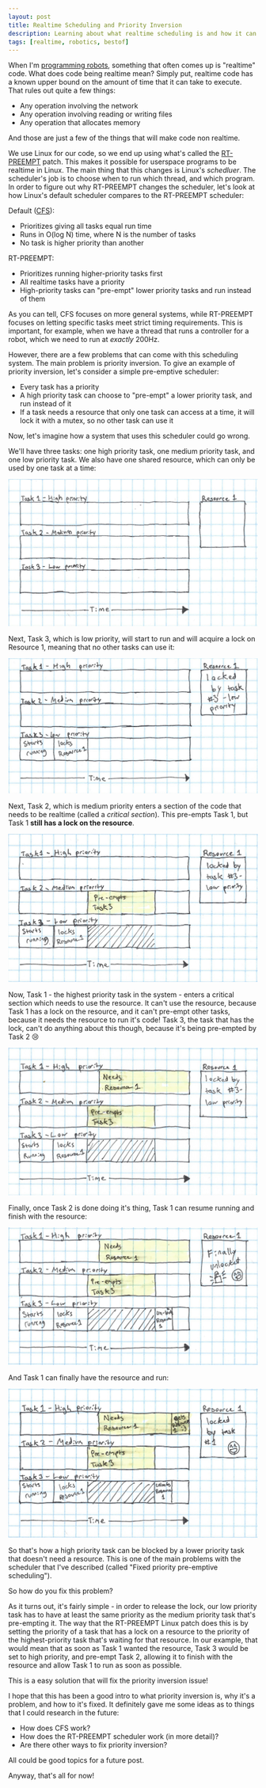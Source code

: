 ```yaml
---
layout: post
title: Realtime Scheduling and Priority Inversion
description: Learning about what realtime scheduling is and how it can result in priority inversion
tags: [realtime, robotics, bestof]
---
```

When I'm [programming robots](http://www.citruscircuits.org/), something that often comes up is "realtime" code. What does code being realtime mean? Simply put, realtime code has a known upper bound on the amount of time that it can take to execute. That rules out quite a few things:

* Any operation involving the network
* Any operation involving reading or writing files
* Any operation that allocates memory

And those are just a few of the things that will make code non realtime.

We use Linux for our code, so we end up using what's called the [RT-PREEMPT](https://rt.wiki.kernel.org/index.php/Main_Page) patch. This makes it possible for userspace programs to be realtime in Linux. The main thing that this changes is Linux's _schedluer_. The scheduler's job is to choose when to run which thread, and which program. In order to figure out why RT-PREEMPT changes the scheduler, let's look at how Linux's default scheduler compares to the RT-PREEMPT scheduler:

Default ([CFS](https://en.wikipedia.org/wiki/Completely_Fair_Scheduler)):

* Prioritizes giving all tasks equal run time
* Runs in O(log N) time, where N is the number of tasks
* No task is higher priority than another

RT-PREEMPT:

* Prioritizes running higher-priority tasks first
* All realtime tasks have a priority
* High-priority tasks can "pre-empt" lower priority tasks and run instead of them

As you can tell, CFS focuses on more general systems, while RT-PREEMPT focuses on letting specific tasks meet strict timing requirements. This is important, for example, when we have a thread that runs a controller for a robot, which we need to run at _exactly_ 200Hz.

However, there are a few problems that can come with this scheduling system. The main problem is priority inversion. To give an example of priority inversion, let's consider a simple pre-emptive scheduler:

* Every task has a priority
* A high priority task can choose to "pre-empt" a lower priority task, and run instead of it
* If a task needs a resource that only one task can access at a time, it will lock it with a mutex, so no other task can use it

Now, let's imagine how a system that uses this scheduler could go wrong.

We'll have three tasks: one high priority task, one medium priority task, and one low priority task. We also have one shared resource, which can only be used by one task at a time:

<img src="../img/priority_inversion/1.jpg" alt="Priority inversion 1">

Next, Task 3, which is low priority, will start to run and will acquire a lock on Resource 1, meaning that no other tasks can use it:

<img src="../img/priority_inversion/3.jpg" alt="Priority inversion 3">

Next, Task 2, which is medium priority enters a section of the code that needs to be realtime (called a _critical section_). This pre-empts Task 1, but Task 1 **still has a lock on the resource**.

<img src="../img/priority_inversion/4.jpg" alt="Priority inversion 4">

Now, Task 1 - the highest priority task in the system - enters a critical section which needs to use the resource. It can't use the resource, because Task 1 has a lock on the resource, and it can't pre-empt other tasks, because it needs the resource to run it's code! Task 3, the task that has the lock, can't do anything about this though, because it's being pre-empted by Task 2 :cry:

<img src="../img/priority_inversion/5.jpg" alt="Priority inversion 5">

Finally, once Task 2 is done doing it's thing, Task 1 can resume running and finish with the resource:

<img src="../img/priority_inversion/6.jpg" alt="Priority inversion 6">

And Task 1 can finally have the resource and run:

<img src="../img/priority_inversion/7.jpg" alt="Priority inversion 7">

So that's how a high priority task can be blocked by a lower priority task that doesn't need a resource. This is one of the main problems with the scheduler that I've described (called "Fixed priority pre-emptive scheduling").

So how do you fix this problem?

As it turns out, it's fairly simple - in order to release the lock, our low priority task has to have at least the same priority as the medium priority task that's pre-empting it. The way that the RT-PREEMPT Linux patch does this is by setting the priority of a task that has a lock on a resource to the priority of the highest-priority task that's waiting for that resource. In our example, that would mean that as soon as Task 1 wanted the resource, Task 3 would be set to high priority, and pre-empt Task 2, allowing it to finish with the resource and allow Task 1 to run as soon as possible.

This is a easy solution that will fix the priority inversion issue!

I hope that this has been a good intro to what priority inversion is, why it's a problem, and how to it's fixed. It definitely gave me some ideas as to things that I could research in the future:

* How does CFS work?
* How does the RT-PREEMPT scheduler work (in more detail)?
* Are there other ways to fix priority inversion?

All could be good topics for a future post.

Anyway, that's all for now!
